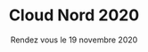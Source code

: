 ---
title: "Cloud Nord 2020"
catchphrase: "L'événement 100% Cloud, 100% Online"
date: "Rendez vous le 19 novembre 2020"
button: "Restons en contact"
---